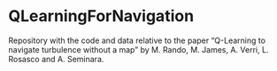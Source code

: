 # QLearningForNavigation
Repository with the code and data relative to the paper “Q-Learning to navigate turbulence without a map” by M. Rando, M. James, A. Verri, L. Rosasco and A. Seminara.

